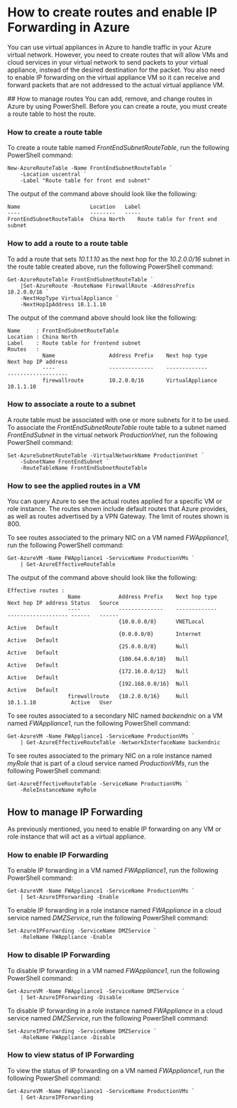 <!-- deleted in Global -->

<properties 
   pageTitle="How to Create Routes and Enable IP Forwarding in Azure"
   description="Learn how to manage UDRs and IP forwarding"
   services="virtual-network"
   documentationCenter="na"
   authors="telmosampaio"
   manager="carmonm"
   editor="tysonn" />
<tags
	ms.service="virtual-network"
	ms.date="12/07/2015"
	wacn.date=""/>

# How to create routes and enable IP Forwarding in Azure
You can use virtual appliances in Azure to handle traffic in your Azure virtual network. However, you need to create routes that will allow VMs and cloud services in your virtual network to send packets to your virtual appliance, instead of the desired destination for the packet. You also need to enable IP forwarding on the virtual appliance VM so it can receive and forward packets that are not addressed to the actual virtual appliance VM. 

##<a name="How-to-manage-routes"></a> How to manage routes
You can add, remove, and change routes in Azure by using PowerShell. Before you can create a route, you must create a route table to host the route.

### How to create a route table
To create a route table named *FrontEndSubnetRouteTable*, run the following PowerShell command:

	New-AzureRouteTable -Name FrontEndSubnetRouteTable `
		-Location uscentral `
		-Label "Route table for front end subnet"

The output of the command above should look like the following:

	Name                      Location   Label                          
	----                      --------   -----                          
	FrontEndSubnetRouteTable  China North    Route table for front end subnet

### How to add a route to a route table
To add a route that sets *10.1.1.10* as the next hop for the *10.2.0.0/16* subnet in the route table created above, run the following PowerShell command:

	Get-AzureRouteTable FrontEndSubnetRouteTable `
		|Set-AzureRoute -RouteName FirewallRoute -AddressPrefix 10.2.0.0/16 `
		-NextHopType VirtualAppliance `
		-NextHopIpAddress 10.1.1.10

The output of the command above should look like the following:

	Name     : FrontEndSubnetRouteTable
	Location : China North
	Label    : Route table for frontend subnet
	Routes   : 
	           Name                 Address Prefix    Next hop type        Next hop IP address
	           ----                 --------------    -------------        -------------------
	           firewallroute        10.2.0.0/16       VirtualAppliance     10.1.1.10    

### How to associate a route to a subnet
A route table must be associated with one or more subnets for it to be used. To associate the *FrontEndSubnetRouteTable* route table to a subnet named *FrontEndSubnet* in the virtual network *ProductionVnet*, run the following PowerShell command:

	Set-AzureSubnetRouteTable -VirtualNetworkName ProductionVnet `
		-SubnetName FrontEndSubnet `
		-RouteTableName FrontEndSubnetRouteTable

### How to see the applied routes in a VM
You can query Azure to see the actual routes applied for a specific VM or role instance. The routes shown include default routes that Azure provides, as well as routes advertised by a VPN Gateway. The limit of routes shown is 800.

To see routes associated to the primary NIC on a VM named *FWAppliance1*, run the following PowerShell command:

	Get-AzureVM -Name FWAppliance1 -ServiceName ProductionVMs `
		| Get-AzureEffectiveRouteTable

The output of the command above should look like the following:

	Effective routes : 
	                   Name            Address Prefix    Next hop type    Next hop IP address Status   Source     
	                   ----            --------------    -------------    ------------------- ------   ------     
	                                   {10.0.0.0/8}      VNETLocal                            Active   Default    
	                                   {0.0.0.0/0}       Internet                             Active   Default    
	                                   {25.0.0.0/8}      Null                                 Active   Default    
	                                   {100.64.0.0/10}   Null                                 Active   Default    
	                                   {172.16.0.0/12}   Null                                 Active   Default    
	                                   {192.168.0.0/16}  Null                                 Active   Default    
	                   firewallroute   {10.2.0.0/16}     Null             10.1.1.10           Active   User      

To see routes associated to a secondary NIC named *backendnic* on a VM named *FWAppliance1*, run the following PowerShell command:

	Get-AzureVM -Name FWAppliance1 -ServiceName ProductionVMs `
		| Get-AzureEffectiveRouteTable -NetworkInterfaceName backendnic

To see routes associated to the primary NIC on a role instance named *myRole* that is part of a cloud service named *ProductionVMs*, run the following PowerShell command:

	Get-AzureEffectiveRouteTable -ServiceName ProductionVMs `
		-RoleInstanceName myRole

## How to manage IP Forwarding
As previously mentioned, you need to enable IP forwarding on any VM or role instance that will act as a virtual appliance. 

### How to enable IP Forwarding
To enable IP forwarding in a VM named *FWAppliance1*, run the following PowerShell command:

	Get-AzureVM -Name FWAppliance1 -ServiceName ProductionVMs `
		| Set-AzureIPForwarding -Enable

To enable IP forwarding in a role instance named *FWAppliance* in a cloud service named *DMZService*, run the following PowerShell command:

	Set-AzureIPForwarding -ServiceName DMZService `
		-RoleName FWAppliance -Enable

### How to disable IP Forwarding
To disable IP forwarding in a VM named *FWAppliance1*, run the following PowerShell command:

	Get-AzureVM -Name FWAppliance1 -ServiceName DMZService `
		| Set-AzureIPForwarding -Disable

To disable IP forwarding in a role instance named *FWAppliance* in a cloud service named *DMZService*, run the following PowerShell command:

	Set-AzureIPForwarding -ServiceName DMZService `
		-RoleName FWAppliance -Disable

### How to view status of IP Forwarding
To view the status of IP forwarding on a VM named *FWAppliance1*, run the following PowerShell command:

	Get-AzureVM -Name FWAppliance1 -ServiceName ProductionVMs `
		| Get-AzureIPForwarding
